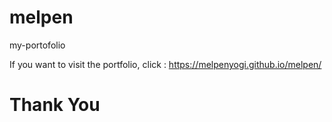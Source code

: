 # melpen
my-portofolio

If you want to visit the portfolio, click : https://melpenyogi.github.io/melpen/

# Thank You
